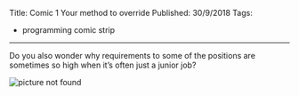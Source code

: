 Title: Comic 1 Your method to override
Published: 30/9/2018
Tags: 
- programming comic strip
---

Do you also wonder why requirements to some of the positions are sometimes so high when it’s often just a junior job?

![picture not found](/assets/images/strips/your-method-to-override-1.png "Strip your method to override")